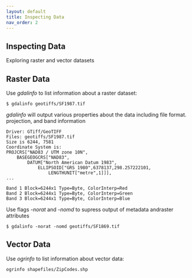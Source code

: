 ```yaml
---
layout: default
title: Inspecting Data
nav_order: 2
---
```


## Inspecting Data

Exploring raster and vector datasets

## Raster Data

Use _gdalinfo_ to list information about a raster dataset:

```
$ gdalinfo geotiffs/SF1987.tif
```

_gdalinfo_ will output various properties about the data including file format. projection, and band information

```
Driver: GTiff/GeoTIFF
Files: geotiffs/SF1987.tif
Size is 6244, 7581
Coordinate System is:
PROJCRS["NAD83 / UTM zone 10N",
    BASEGEOGCRS["NAD83",
        DATUM["North American Datum 1983",
            ELLIPSOID["GRS 1980",6378137,298.257222101,
                LENGTHUNIT["metre",1]]],
...

Band 1 Block=6244x1 Type=Byte, ColorInterp=Red
Band 2 Block=6244x1 Type=Byte, ColorInterp=Green
Band 3 Block=6244x1 Type=Byte, ColorInterp=Blue
```

Use flags _-norat_ and _-nomd_ to supress output of metadata andraster attributes

```
$ gdalinfo -norat -nomd geotiffs/SF1869.tif
```


## Vector Data

Use _ogrinfo_ to list information about vector data:

```ogrinfo shapefiles/ZipCodes.shp```
